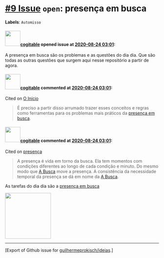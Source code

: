 # [\#9 Issue](https://github.com/guilhermeprokisch/ideias/issues/9) `open`: presença em busca
**Labels**: `Automisso`


#### <img src="https://avatars.githubusercontent.com/in/77300?v=4" width="50">[cogitable](https://github.com/apps/cogitable) opened issue at [2020-08-24 03:01](https://github.com/guilhermeprokisch/ideias/issues/9):

A presença em busca são os problemas e as questões do dia dia. Que são todas as outras questões que surgem aqui nesse repositório a partir de agora. 

#### <img src="https://avatars.githubusercontent.com/in/77300?v=4" width="50">[cogitable](https://github.com/apps/cogitable) commented at [2020-08-24 03:01](https://github.com/guilhermeprokisch/ideias/issues/9#issuecomment-678878537):

Cited on [O Início](1#issuecomment-678878528)  
 > É preciso a partir disso arrumado trazer esses conceitos e regras como ferramentas para os problemas mais práticos da [presença em busca](9).

#### <img src="https://avatars.githubusercontent.com/in/77300?v=4" width="50">[cogitable](https://github.com/apps/cogitable) commented at [2020-08-24 03:01](https://github.com/guilhermeprokisch/ideias/issues/9#issuecomment-679085157):

Cited on [presença](5#issuecomment-684309368)  
 > A presença é vida em torno da busca. Ela tem momentos com condições diferentes ao longo de cada condição e minuto. Do mesmo modo que [A Busca](3) move a presença. A consistência da necessidade temporal da presença se dá em nome da [A Busca](3).

As tarefas do dia dia são a [presença em busca](9)

<img src="https://user-images.githubusercontent.com/12011070/90997990-61b17c00-e599-11ea-9788-0b1fb961b3c6.png" width="150" />


-------------------------------------------------------------------------------



[Export of Github issue for [guilhermeprokisch/ideias](https://github.com/guilhermeprokisch/ideias).]
